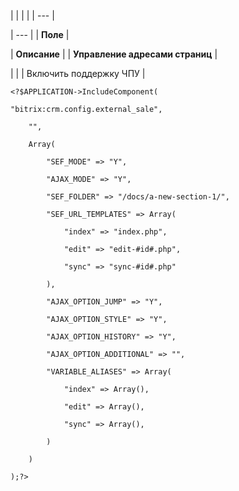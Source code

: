 |  |  |  |
| --- |

| --- |
| **Поле** |

| **Описание** |
| **Управление адресами страниц** |

| |
| Включить поддержку ЧПУ |

```
<?$APPLICATION->IncludeComponent(

"bitrix:crm.config.external_sale",

	"",

	Array(

		"SEF_MODE" => "Y",

		"AJAX_MODE" => "Y",

		"SEF_FOLDER" => "/docs/a-new-section-1/",

		"SEF_URL_TEMPLATES" => Array(

			"index" => "index.php",

			"edit" => "edit-#id#.php",

			"sync" => "sync-#id#.php"

		),

		"AJAX_OPTION_JUMP" => "Y",

		"AJAX_OPTION_STYLE" => "Y",

		"AJAX_OPTION_HISTORY" => "Y",

		"AJAX_OPTION_ADDITIONAL" => "",

		"VARIABLE_ALIASES" => Array(

			"index" => Array(),

			"edit" => Array(),

			"sync" => Array(),

		)

	)

);?>


```